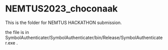 # NEMTUS2023_choconaak

This is the folder for NEMTUS HACKATHON submission.

the file is in
SymbolAuthenticater/SymbolAuthenticater/bin/Release/SymbolAuthenticater.exe
.
